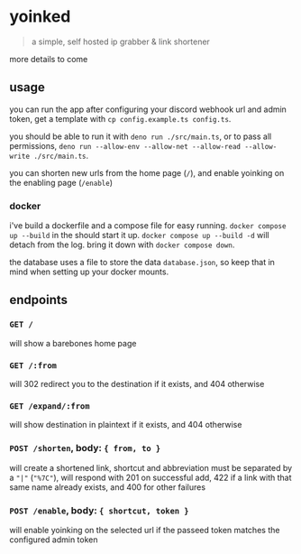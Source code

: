 # yoinked
> a simple, self hosted ip grabber & link shortener

more details to come

## usage
you can run the app after configuring your discord webhook url and admin token, get a template with `cp config.example.ts config.ts`.

you should be able to run it with `deno run ./src/main.ts`, or to pass all permissions, `deno run --allow-env --allow-net --allow-read --allow-write ./src/main.ts`.

you can shorten new urls from the home page (`/`), and enable yoinking on the enabling page (`/enable`)

### docker
i've build a dockerfile and a compose file for easy running. `docker compose up --build` in the should start it up. `docker compose up --build -d` will detach from the log. bring it down with `docker compose down`.

the database uses a file to store the data `database.json`, so keep that in mind when setting up your docker mounts.

## endpoints

### `GET /`
will show a barebones home page

### `GET /:from`
will 302 redirect you to the destination if it exists, and 404 otherwise

### `GET /expand/:from`
will show destination in plaintext if it exists, and 404 otherwise

### `POST /shorten`, body: `{ from, to }`
will create a shortened link, shortcut and abbreviation must be separated by a `"|"` (`"%7C"`), will respond with 201 on successful add, 422 if a link with that same name already exists, and 400 for other failures

### `POST /enable`, body: `{ shortcut, token }`
will enable yoinking on the selected url if the passeed token matches the configured admin token

